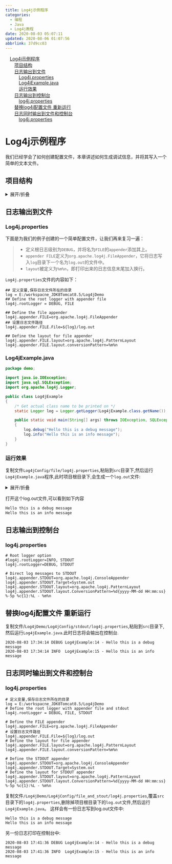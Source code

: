 ```yaml
---
title: Log4j示例程序
categories: 
  - 编程
  - Java
  - Log4j教程
date: 2020-08-03 05:07:11
updated: 2020-08-06 01:07:56
abbrlink: 37d9cc03
---
```

<div id='my_toc'><a href="/blog/37d9cc03/#Log4j示例程序" class="header_1">Log4j示例程序</a>&nbsp;<br><a href="/blog/37d9cc03/#项目结构" class="header_2">项目结构</a>&nbsp;<br><a href="/blog/37d9cc03/#日志输出到文件" class="header_2">日志输出到文件</a>&nbsp;<br><a href="/blog/37d9cc03/#Log4j-properties" class="header_3">Log4j.properties</a>&nbsp;<br><a href="/blog/37d9cc03/#Log4jExample-java" class="header_3">Log4jExample.java</a>&nbsp;<br><a href="/blog/37d9cc03/#运行效果" class="header_3">运行效果</a>&nbsp;<br><a href="/blog/37d9cc03/#日志输出到控制台" class="header_2">日志输出到控制台</a>&nbsp;<br><a href="/blog/37d9cc03/#log4j-properties" class="header_3">log4j.properties</a>&nbsp;<br><a href="/blog/37d9cc03/#替换log4j配置文件-重新运行" class="header_2">替换log4j配置文件 重新运行</a>&nbsp;<br><a href="/blog/37d9cc03/#日志同时输出到文件和控制台" class="header_2">日志同时输出到文件和控制台</a>&nbsp;<br><a href="/blog/37d9cc03/#log4j-properties" class="header_3">log4j.properties</a>&nbsp;<br></div>
<style>.header_1{margin-left: 1em;}.header_2{margin-left: 2em;}.header_3{margin-left: 3em;}.header_4{margin-left: 4em;}.header_5{margin-left: 5em;}.header_6{margin-left: 6em;}</style>
<!--more-->
<script>if (navigator.platform.search('arm')==-1){document.getElementById('my_toc').style.display = 'none';}var e,p = document.getElementsByTagName('p');while (p.length>0) {e = p[0];e.parentElement.removeChild(e);}</script>

<!--end-->
# Log4j示例程序
我们已经学会了如何创建配置文件，本章讲述如何生成调试信息，并将其写入一个简单的文本文件。
## 项目结构
<details><summary>展开/折叠</summary><pre>
E:\workspacne_JDK8Tomcat8.5\Log4jDemo
├─lib\
│ ├─commons-logging-1.2.jar
│ ├─log4j-1.2.17.jar
│ ├─log4j-api-2.13.3.jar
│ └─log4j-core-2.13.3.jar
├─Log4jConfig\
│ ├─file\
│ │ └─log4j.properties
│ ├─file_and_stout\
│ │ └─log4j.properties
│ ├─grammar\
│ │ └─log4j.properties
│ ├─Level\
│ │ └─log4j.properties
│ └─stdout\
│   └─log4j.properties
└─src\
  └─demo\
    ├─level\
    │ ├─SetLevelByMethod.java
    │ └─SetLevleByConfig.java
    ├─Log4jExample.java
    └─method\
      └─LoggerMethodTest.java
</pre></details>

## 日志输出到文件
### Log4j.properties
下面是为我们的例子创建的一个简单配置文件，让我们再来复习一遍：
> - 定义根日志级别为`DEBUG`，并将名为`FILE`的`appender`添加其上。
> - `appender FILE`定义为`org.apache.log4j.FileAppender`，它将日志写入`log`目录下一个名为`log.out`的文件中。
> - `layout`被定义为`%m%n`，即打印出来的日志信息末尾加入换行。

`Log4j.properties`文件的内容如下：
```properties /Log4jDemo/Log4jConfig/file/log4j.properties
## 定义变量,保存日志文件所在的目录
log = E:/workspacne_JDK8Tomcat8.5/Log4jDemo
## Define the root logger with appender file
log4j.rootLogger = DEBUG, FILE

## Define the file appender
log4j.appender.FILE=org.apache.log4j.FileAppender
## 设置日志文件路径
log4j.appender.FILE.File=${log}/log.out

## Define the layout for file appender
log4j.appender.FILE.layout=org.apache.log4j.PatternLayout
log4j.appender.FILE.layout.conversionPattern=%m%n
```
### Log4jExample.java
```java /Log4jDemo/src/demo/Log4jExample.java
package demo;

import java.io.IOException;
import java.sql.SQLException;
import org.apache.log4j.Logger;

public class Log4jExample
{
    /* Get actual class name to be printed on */
    static Logger log = Logger.getLogger(Log4jExample.class.getName());

    public static void main(String[] args) throws IOException, SQLException
    {
        log.debug("Hello this is a debug message");
        log.info("Hello this is an info message");
    }
}
```
### 运行效果
复制文件`Log4jConfig/file/log4j.properties`,粘贴到`src`目录下,然后运行`Log4jExample.java`程序,此时项目根目录下,会生成一个`log.out`文件:
<details><summary>展开/折叠</summary><pre>
E:\workspacne_JDK8Tomcat8.5\Log4jDemo
├─lib\
│ ├─commons-logging-1.2.jar
│ ├─log4j-1.2.17.jar
│ ├─log4j-api-2.13.3.jar
│ └─log4j-core-2.13.3.jar
├─<mark>log.out</mark>
├─Log4jConfig\
│ ├─file\
│ │ └─log4j.properties
│ ├─file_and_stout\
│ │ └─log4j.properties
│ ├─grammar\
│ │ └─log4j.properties
│ ├─Level\
│ │ └─log4j.properties
│ └─stdout\
│   └─log4j.properties
└─src\
  ├─demo\
  │ ├─level\
  │ │ ├─SetLevelByMethod.java
  │ │ └─SetLevleByConfig.java
  │ ├─Log4jExample.java
  │ └─method\
  │   └─LoggerMethodTest.java
  └─<mark>log4j.properties</mark>
</pre></details>

打开这个log.out文件,可以看到如下内容
```txt log.out
Hello this is a debug message
Hello this is an info message

```
## 日志输出到控制台
### log4j.properties
```properties /Log4jDemo/Log4jConfig/stdout/log4j.properties
# Root logger option
#log4j.rootLogger=INFO, STDOUT
log4j.rootLogger=DEBUG, STDOUT

# Direct log messages to STDOUT
log4j.appender.STDOUT=org.apache.log4j.ConsoleAppender
log4j.appender.STDOUT.Target=System.out
log4j.appender.STDOUT.layout=org.apache.log4j.PatternLayout
log4j.appender.STDOUT.layout.ConversionPattern=%d{yyyy-MM-dd HH:mm:ss} %-5p %c{1}:%L - %m%n
```
## 替换log4j配置文件 重新运行
复制文件/`Log4jDemo/Log4jConfig/stdout/log4j.properties`,粘贴到`src`目录下,然后运行`Log4jExample.java`.此时日志将会输出在控制台.
```
2020-08-03 17:34:14 DEBUG Log4jExample:14 - Hello this is a debug message
2020-08-03 17:34:14 INFO  Log4jExample:15 - Hello this is an info message

```
## 日志同时输出到文件和控制台
### log4j.properties
```properties /Log4jDemo/Log4jConfig/file_and_stout/log4j.properties
# 定义变量,保存日志文件所在的目录
log = E:/workspacne_JDK8Tomcat8.5/Log4jDemo
# Define the root logger with appender file and stdout
log4j.rootLogger = DEBUG, FILE, STDOUT

# Define the FILE appender
log4j.appender.FILE=org.apache.log4j.FileAppender
# 设置日志文件路径
log4j.appender.FILE.File=${log}/log.out
# Define the layout for file appender
log4j.appender.FILE.layout=org.apache.log4j.PatternLayout
log4j.appender.FILE.layout.conversionPattern=%m%n

# Define the STDOUT appender
log4j.appender.STDOUT=org.apache.log4j.ConsoleAppender
log4j.appender.STDOUT.Target=System.out
# Define the layout for STDOUT appender
log4j.appender.STDOUT.layout=org.apache.log4j.PatternLayout
log4j.appender.STDOUT.layout.ConversionPattern=%d{yyyy-MM-dd HH:mm:ss} %-5p %c{1}:%L - %m%n
```
复制文件`/Log4jDemo/Log4jConfig/file_and_stout/log4j.properties`,覆盖`src`目录下的`log4j.properties`,删除掉项目根目录下的`log.out`文件,然后运行`Log4jExample.java`。
这样会有一份日志写到log.out文件中:
```
Hello this is a debug message
Hello this is an info message

```
另一份日志打印在控制台中:
```
2020-08-03 17:41:36 DEBUG Log4jExample:14 - Hello this is a debug message
2020-08-03 17:41:36 INFO  Log4jExample:15 - Hello this is an info message

```
